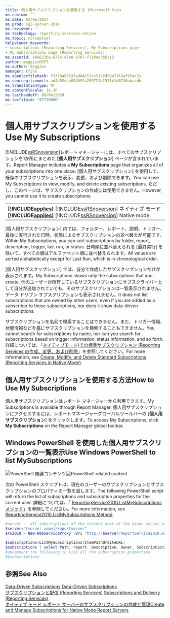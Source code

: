 ```yaml
---
title: 個人用サブスクリプションを使用する |Microsoft Docs
ms.custom: ''
ms.date: 03/06/2017
ms.prod: sql-server-2014
ms.reviewer: ''
ms.technology: reporting-services-native
ms.topic: conceptual
helpviewer_keywords:
- subscriptions [Reporting Services], My Subscriptions page
- My Subscriptions page [Reporting Services]
ms.assetid: e96623ba-677e-4748-8787-f32bed3b5c12
author: maggiesMSFT
ms.author: maggies
manager: kfile
ms.openlocfilehash: f3378a65637ad04151cc517fd9047363af954c31
ms.sourcegitcommit: ad4d92dce894592a259721a1571b1d8736abacdb
ms.translationtype: MT
ms.contentlocale: ja-JP
ms.lasthandoff: 08/04/2020
ms.locfileid: "87739096"
---
```

# <a name="use-my-subscriptions"></a><span data-ttu-id="f999c-102">個人用サブスクリプションを使用する</span><span class="sxs-lookup"><span data-stu-id="f999c-102">Use My Subscriptions</span></span>
  [!INCLUDE[ssRSnoversion](../../../includes/ssrsnoversion-md.md)]<span data-ttu-id="f999c-103">レポートマネージャーには、すべてのサブスクリプションを1か所にまとめた **[個人用サブスクリプション**] ページが含まれています。</span><span class="sxs-lookup"><span data-stu-id="f999c-103">Report Manager includes a **My Subscriptions** page that organizes all of your subscriptions into one place.</span></span> <span data-ttu-id="f999c-104">[個人用サブスクリプション] を使用して、既存のサブスクリプションを表示、変更、および削除できます。</span><span class="sxs-lookup"><span data-stu-id="f999c-104">You can use My Subscriptions to view, modify, and delete existing subscriptions.</span></span> <span data-ttu-id="f999c-105">ただし、このページは、サブスクリプションの作成には使用できません。</span><span class="sxs-lookup"><span data-stu-id="f999c-105">However, you cannot use it to create subscriptions.</span></span>  
  
||  
|-|  
|<span data-ttu-id="f999c-106">**[!INCLUDE[applies](../../includes/applies-md.md)]**  [!INCLUDE[ssRSnoversion](../../../includes/ssrsnoversion-md.md)] ネイティブ モード</span><span class="sxs-lookup"><span data-stu-id="f999c-106">**[!INCLUDE[applies](../../includes/applies-md.md)]**  [!INCLUDE[ssRSnoversion](../../../includes/ssrsnoversion-md.md)] Native mode</span></span>|  
  
 <span data-ttu-id="f999c-107">[個人用サブスクリプション] 内では、フォルダー、レポート、説明、トリガー、最後に実行された日時、状態によるサブスクリプションの並べ替えが可能です。</span><span class="sxs-lookup"><span data-stu-id="f999c-107">Within My Subscriptions, you can sort subscriptions by folder, report, description, trigger, last run, or status.</span></span> <span data-ttu-id="f999c-108">日時順に並べ替えられる [最終実行] を除いて、すべての値はアルファベット順に並べ替えられます。</span><span class="sxs-lookup"><span data-stu-id="f999c-108">All values are sorted alphabetically except for Last Run, which is in chronological order.</span></span>  
  
 <span data-ttu-id="f999c-109">[個人用サブスクリプション] では、自分で作成したサブスクリプションだけが表示されます。</span><span class="sxs-lookup"><span data-stu-id="f999c-109">My Subscriptions shows only the subscriptions that you create.</span></span> <span data-ttu-id="f999c-110">他のユーザーが所有しているサブスクリプションにサブスクライバーとして自分が追加されていても、そのサブスクリプションは一覧表示されません。データ ドリブン サブスクリプションも表示されません。</span><span class="sxs-lookup"><span data-stu-id="f999c-110">It does not list subscriptions that are owned by other users, even if you are added as a subscriber to those subscriptions, nor does it show data-driven subscriptions.</span></span>  
  
 <span data-ttu-id="f999c-111">サブスクリプションを名前で検索することはできません。また、トリガー情報、状態情報などを基にサブスクリプションを検索することもできません。</span><span class="sxs-lookup"><span data-stu-id="f999c-111">You cannot search for subscriptions by name, nor can you search for subscriptions based on trigger information, status information, and so forth.</span></span> <span data-ttu-id="f999c-112">詳細については、「[ネイティブモード&#41;での標準サブスクリプション &#40;Reporting Services の作成、変更、および削除](create-and-manage-subscriptions-for-native-mode-report-servers.md)」を参照してください。</span><span class="sxs-lookup"><span data-stu-id="f999c-112">For more information, see [Create, Modify, and Delete Standard Subscriptions &#40;Reporting Services in Native Mode&#41;](create-and-manage-subscriptions-for-native-mode-report-servers.md).</span></span>  
  
## <a name="how-to-use-my-subscriptions"></a><span data-ttu-id="f999c-113">個人用サブスクリプションを使用する方法</span><span class="sxs-lookup"><span data-stu-id="f999c-113">How to Use My Subscriptions</span></span>  
 <span data-ttu-id="f999c-114">個人用サブスクリプションはレポート マネージャーから利用できます。</span><span class="sxs-lookup"><span data-stu-id="f999c-114">My Subscriptions is available through Report Manager.</span></span> <span data-ttu-id="f999c-115">個人用サブスクリプションにアクセスするには、レポートマネージャーグローバルツールバーの [**個人用サブスクリプション**] をクリックします。</span><span class="sxs-lookup"><span data-stu-id="f999c-115">To access My Subscriptions, click **My Subscriptions** on the Report Manager global toolbar.</span></span>  
  
## <a name="use-windows-powershell-to-list-mysubscriptions"></a><span data-ttu-id="f999c-116">Windows PowerShell を使用した個人用サブスクリプションの一覧表示</span><span class="sxs-lookup"><span data-stu-id="f999c-116">Use Windows PowerShell to list MySubscriptions</span></span>  
 <span data-ttu-id="f999c-117">![PowerShell 関連コンテンツ](../media/rs-powershellicon.jpg "PowerShell 関連コンテンツ")</span><span class="sxs-lookup"><span data-stu-id="f999c-117">![PowerShell related content](../media/rs-powershellicon.jpg "PowerShell related content")</span></span>  
  
 <span data-ttu-id="f999c-118">次の PowerShell スクリプトは、現在のユーザーのサブスクリプションとサブスクリプションのプロパティの一覧を返します。</span><span class="sxs-lookup"><span data-stu-id="f999c-118">The following PowerShell script will return the list of subscriptions and subscription properties for the current user.</span></span> <span data-ttu-id="f999c-119">詳細については、「 [ReportingService2010.ListMySubscriptions メソッド](https://technet.microsoft.com/library/reportservice2010.reportingservice2010.listmysubscriptions.aspx)」を参照してください。</span><span class="sxs-lookup"><span data-stu-id="f999c-119">For more information, see [ReportingService2010.ListMySubscriptions Method](https://technet.microsoft.com/library/reportservice2010.reportingservice2010.listmysubscriptions.aspx).</span></span>  
  
```powershell
#server -  all subscriptions of the current user at the given server or site  
$server="[server name]/reportserver"  
$rs2010 = New-WebServiceProxy -Uri "http://$server/ReportService2010.asmx" -Namespace SSRS.ReportingService2010 -UseDefaultCredential ;  
  
$subscriptions=ListMySubscriptions(ItemPathOrSiteURL)  
$subscriptions | select Path, report, Description, Owner, SubscriptionID, lastexecuted,Status  
#uncomment the following to list all the subscription properties  
#$subscriptions
```  
  
## <a name="see-also"></a><span data-ttu-id="f999c-120">参照</span><span class="sxs-lookup"><span data-stu-id="f999c-120">See Also</span></span>  
 <span data-ttu-id="f999c-121">[Data-Driven Subscriptions](data-driven-subscriptions.md) </span><span class="sxs-lookup"><span data-stu-id="f999c-121">[Data-Driven Subscriptions](data-driven-subscriptions.md) </span></span>  
 <span data-ttu-id="f999c-122">[サブスクリプションと配信 &#40;Reporting Services&#41;](subscriptions-and-delivery-reporting-services.md) </span><span class="sxs-lookup"><span data-stu-id="f999c-122">[Subscriptions and Delivery &#40;Reporting Services&#41;](subscriptions-and-delivery-reporting-services.md) </span></span>  
 [<span data-ttu-id="f999c-123">ネイティブ モード レポート サーバーのサブスクリプションの作成と管理</span><span class="sxs-lookup"><span data-stu-id="f999c-123">Create and Manage Subscriptions for Native Mode Report Servers</span></span>](../create-manage-subscriptions-native-mode-report-servers.md)  
